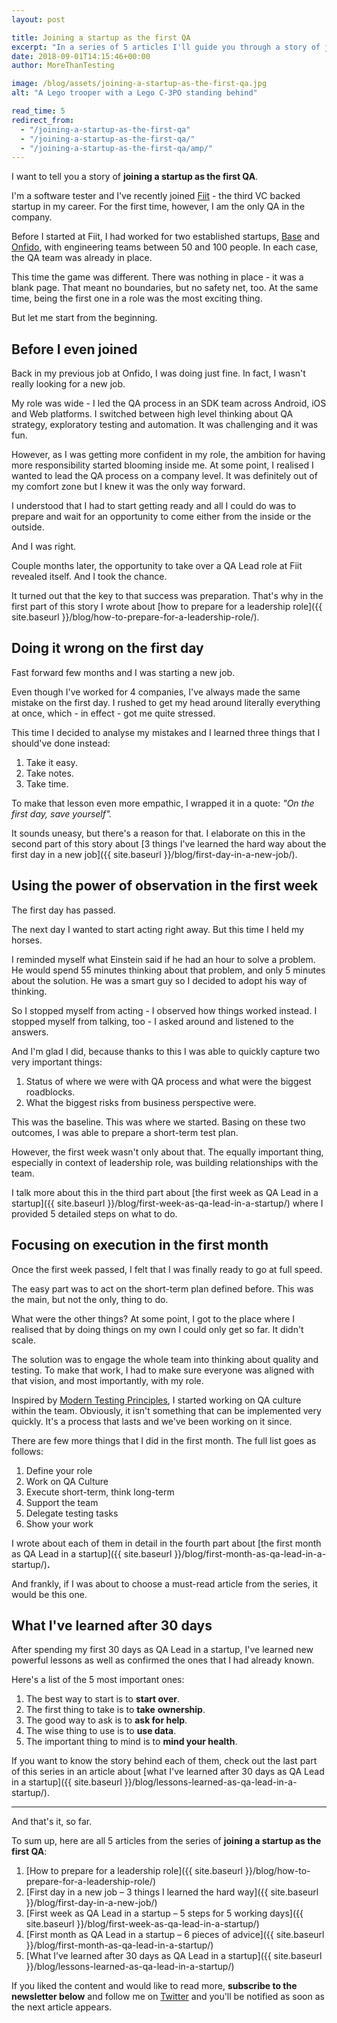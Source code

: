 ```yaml
---
layout: post

title: Joining a startup as the first QA
excerpt: "In a series of 5 articles I'll guide you through a story of joining a startup as the first QA, providing practical advice based on my experience and lessons that I've learned so far from day one to first month."
date: 2018-09-01T14:15:46+00:00
author: MoreThanTesting

image: /blog/assets/joining-a-startup-as-the-first-qa.jpg
alt: "A Lego trooper with a Lego C-3PO standing behind"

read_time: 5
redirect_from:
  - "/joining-a-startup-as-the-first-qa"
  - "/joining-a-startup-as-the-first-qa/"
  - "/joining-a-startup-as-the-first-qa/amp/"
---
```


I want to tell you a story of **joining a startup as the first QA**.

I'm a software tester and I've recently joined <a href="https://fiit.tv" rel="nofollow">Fiit</a> - the third VC backed startup in my career. For the first time, however, I am the only QA in the company.

Before I started at Fiit, I had worked for two established startups, <a href="https://getbase.com" rel="nofollow">Base</a> and <a href="https://onfido.com" rel="nofollow">Onfido</a>, with engineering teams between 50 and 100 people. In each case, the QA team was already in place.

This time the game was different. There was nothing in place - it was a blank page. That meant no boundaries, but no safety net, too. At the same time, being the first one in a role was the most exciting thing.

But let me start from the beginning.

## **Before I even joined**

Back in my previous job at Onfido, I was doing just fine. In fact, I wasn't really looking for a new job.

My role was wide - I led the QA process in an SDK team across Android, iOS and Web platforms. I switched between high level thinking about QA strategy, exploratory testing and automation. It was challenging and it was fun.

However, as I was getting more confident in my role, the ambition for having more responsibility started blooming inside me. At some point, I realised I wanted to lead the QA process on a company level. It was definitely out of my comfort zone but I knew it was the only way forward.

I understood that I had to start getting ready and all I could do was to prepare and wait for an opportunity to come either from the inside or the outside.

And I was right.

Couple months later, the opportunity to take over a QA Lead role at Fiit revealed itself. And I took the chance.

It turned out that the key to that success was preparation. That's why in the first part of this story I wrote about [how to prepare for a leadership role]({{ site.baseurl }}/blog/how-to-prepare-for-a-leadership-role/).

## **Doing it wrong on the first day**

Fast forward few months and I was starting a new job.

Even though I've worked for 4 companies, I've always made the same mistake on the first day. I rushed to get my head around literally everything at once, which - in effect - got me quite stressed.

This time I decided to analyse my mistakes and I learned three things that I should've done instead:

  1. Take it easy.
  2. Take notes.
  3. Take time.

To make that lesson even more empathic, I wrapped it in a quote: _"On the first day, save yourself"._

It sounds uneasy, but there's a reason for that. I elaborate on this in the second part of this story about [3 things I've learned the hard way about the first day in a new job]({{ site.baseurl }}/blog/first-day-in-a-new-job/).

## **Using the power of observation in the first week**

The first day has passed.

The next day I wanted to start acting right away. But this time I held my horses.

I reminded myself what Einstein said if he had an hour to solve a problem. He would spend 55 minutes thinking about that problem, and only 5 minutes about the solution. He was a smart guy so I decided to adopt his way of thinking.

So I stopped myself from acting - I observed how things worked instead.
I stopped myself from talking, too - I asked around and listened to the answers.

And I'm glad I did, because thanks to this I was able to quickly capture two very important things:

  1. Status of where we were with QA process and what were the biggest roadblocks.
  2. What the biggest risks from business perspective were.

This was the baseline. This was where we started. Basing on these two outcomes, I was able to prepare a short-term test plan.

However, the first week wasn't only about that. The equally important thing, especially in context of leadership role, was building relationships with the team.

I talk more about this in the third part about [the first week as QA Lead in a startup]({{ site.baseurl }}/blog/first-week-as-qa-lead-in-a-startup/) where I provided 5 detailed steps on what to do.

## **Focusing on execution in the first month**

Once the first week passed, I felt that I was finally ready to go at full speed.

The easy part was to act on the short-term plan defined before. This was the main, but not the only, thing to do.

What were the other things? At some point, I got to the place where I realised that by doing things on my own I could only get so far. It didn't scale.

The solution was to engage the whole team into thinking about quality and testing. To make that work, I had to make sure everyone was aligned with that vision, and most importantly, with my role.

Inspired by <a href="https://www.ministryoftesting.com/dojo/lessons/modern-testing-principles" rel="nofollow">Modern Testing Principles</a>, I started working on QA culture within the team. Obviously, it isn't something that can be implemented very quickly. It's a process that lasts and we've been working on it since.

There are few more things that I did in the first month. The full list goes as follows:

  1. Define your role
  2. Work on QA Culture
  3. Execute short-term, think long-term
  4. Support the team
  5. Delegate testing tasks
  6. Show your work

I wrote about each of them in detail in the fourth part about [the first month as QA Lead in a startup]({{ site.baseurl }}/blog/first-month-as-qa-lead-in-a-startup/)**.**

And frankly, if I was about to choose a must-read article from the series, it would be this one.

## **What I've learned after 30 days**

After spending my first 30 days as QA Lead in a startup, I've learned new powerful lessons as well as confirmed the ones that I had already known.

Here's a list of the 5 most important ones:

  1. The best way to start is to **start over**.
  2. The first thing to take is to **take** **ownership**.
  3. The good way to ask is to **ask for help**.
  4. The wise thing to use is to **use data**.
  5. The important thing to mind is to **mind your health**.

If you want to know the story behind each of them, check out the last part of this series in an article about [what I've learned after 30 days as QA Lead in a startup]({{ site.baseurl }}/blog/lessons-learned-as-qa-lead-in-a-startup/).

* * *

And that's it, so far.

To sum up, here are all 5 articles from the series of **joining a startup as the first QA**:

  1. [How to prepare for a leadership role]({{ site.baseurl }}/blog/how-to-prepare-for-a-leadership-role/)
  2. [First day in a new job – 3 things I learned the hard way]({{ site.baseurl }}/blog/first-day-in-a-new-job/)
  3. [First week as QA Lead in a startup – 5 steps for 5 working days]({{ site.baseurl }}/blog/first-week-as-qa-lead-in-a-startup/)
  4. [First month as QA Lead in a startup – 6 pieces of advice]({{ site.baseurl }}/blog/first-month-as-qa-lead-in-a-startup/)
  5. [What I’ve learned after 30 days as QA Lead in a startup]({{ site.baseurl }}/blog/lessons-learned-as-qa-lead-in-a-startup/)

If you liked the content and would like to read more, **subscribe to the newsletter below** and follow me on [Twitter](https://twitter.com/MoreThanTesting) and you'll be notified as soon as the next article appears.
